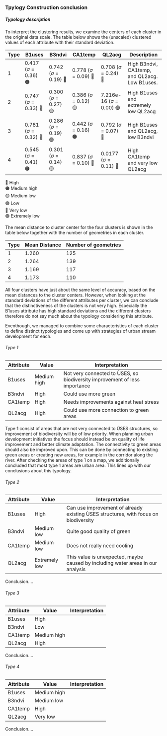 ### Tpylogy Construction conclusion

##### Typology description

<!-- 🔴 🟠 🟡 🟢 🔵 🟣 -->

To interpret the clustering results, we examine the centers of each cluster in the original data scale. The table below shows the (unscaled) clustered values of each attribute with their standard deviation.

| Type | B1uses | B3ndvi | CA1temp | QL2acg | Description |
|------------|------------|------------|------------|------------|------------|
| 1 | 0.417 ($\sigma$ = 0.36) 🟠 | 0.742 ($\sigma$ = 0.19) 🔴 | 0.778 ($\sigma$ = 0.09) 🔴 | 0.708 ($\sigma$ = 0.24) 🔴 | High B3ndvi, CA1temp, and QL2acg. Low B1uses. |
| 2 | 0.747 ($\sigma$ = 0.33) 🔴 | 0.300 ($\sigma$ = 0.27) 🟡 | 0.386 ($\sigma$ = 0.12) 🟡 | 7.216e-16 ($\sigma$ = 0.00) 🟣 | High B1uses and extremely low QL2acg |
| 3 | 0.781 ($\sigma$ = 0.32) 🔴 | 0.286 ($\sigma$ = 0.19) 🟢 | 0.442 ($\sigma$ = 0.16) 🟠 | 0.792 ($\sigma$ = 0.07) 🔴 | High B1uses and QL2acg, low B3ndvi |
| 4 | 0.545 ($\sigma$ = 0.41) 🟠 | 0.301 ($\sigma$ = 0.14) 🟡 | 0.837 ($\sigma$ = 0.10) 🔴 | 0.0177 ($\sigma$ = 0.11) 🔵 | High CA1temp and very low QL2acg |

🔴 High\
🟠 Medium high\
🟡 Medium low\
🟢 Low\
🔵 Very low\
🟣 Extremely low

The mean distance to cluster center for the four clusters is shown in the table below together with the number of geometries in each cluster. 

| Type | Mean Distance | Number of geometries | 
|------|---------------|----------------------|
| 1    | 1.260         | 125                  |
| 2    | 1.264         | 139                  |
| 3    | 1.169         | 117                  |
| 4    | 1.173         | 110                  |

All four clusters have just about the same level of accuracy, based on the mean distances to the cluster centers. However, when looking at the standard deviations of the different attributes per cluster, we can conclude that the distinctiveness of the clusters is not very high. Especially the B1uses attribute has high standard deviations and the different clusters therefore do not say much about the typology considering this attribute. 

Eventhough, we managed to combine some characteristics of each cluster to define distinct typologies and come up with strategies of urban stream development for each. 

###### Type 1 
| Attribute | Value       | Interpretation | 
|-----------|-------------|----------------|
| B1uses    | Medium high | Not very connected to ÙSES, so biodiversity improvement of less importance |
| B3ndvi    | High        | Could use more green |
| CA1temp   | High        | Needs improvements against heat stress |
| QL2acg    | High        | Could use more connection to green areas |

Type 1 consist of areas that are not very connected to ÙSES structures, so improvement of biodiversity will be of low priority. When planning urban development initiatives the focus should instead be on quality of life improvement and better climate adaptation. The connectivity to green areas should also be improved upon. This can be done by connecting to existing green areas or creating new areas, for example in the corridor along the river. After checking the areas of type 1 on a map, we additionally concluded that most type 1 areas are urban area. This lines up with our conclusions about this typology. 


###### Type 2
| Attribute | Value         | Interpretation | 
|-----------|---------------|----------------|
| B1uses    | High          | Can use improvement of already existing ÙSES structures, with focus on biodiversity |
| B3ndvi    | Medium low    | Quite good quality of green |
| CA1temp   | Medium low    | Does not really need cooling |
| QL2acg    | Extremely low | This value is unexpected, maybe caused by including water areas in our analysis |

Conclusion....


###### Type 3
| Attribute | Value        | Interpretation | 
|-----------|--------------|----------------|
| B1uses    | High         |  |
| B3ndvi    | Low          | |
| CA1temp   | Medium high  | |
| QL2acg    | High         | |

Conclusion....


###### Type 4
| Attribute | Value       | Interpretation | 
|-----------|-------------|----------------|
| B1uses    | Medium high | |
| B3ndvi    | Medium low  | |
| CA1temp   | High        | |
| QL2acg    | Very low    | |

Conclusion....



